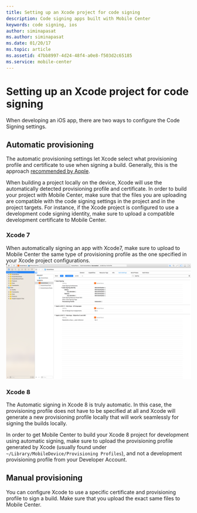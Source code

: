 ```yaml
---
title: Setting up an Xcode project for code signing
description: Code signing apps built with Mobile Center
keywords: code signing, ios
author: siminapasat
ms.author: siminapasat
ms.date: 01/20/17
ms.topic: article
ms.assetid: 47bb8997-4d24-48f4-a0e8-f503d2c65185
ms.service: mobile-center
---
```


# Setting up an Xcode project for code signing

When developing an iOS app, there are two ways to configure the Code Signing settings.

## Automatic provisioning
The automatic provisioning settings let Xcode select what provisioning profile and certificate to use when signing a build. Generally, this is the approach [recommended by Apple](https://developer.apple.com/library/content/qa/qa1814/_index.html).

When building a project locally on the device, Xcode will use the automatically detected provisioning profile and certificate. In order to build your project with Mobile Center, make sure that the files you are uploading are compatible with the code signing settings in the project and in the project targets. For instance, if the Xcode project is configured to use a development code signing identity, make sure to upload a compatible development certificate to Mobile Center.

### Xcode 7
When automatically signing an app with Xcode7, make sure to upload to Mobile Center the same type of provisioning profile as the one specified in your Xcode project configurations.
![Automatic provisioning Xcode 7][xcode-7-signing]

### Xcode 8
The Automatic signing in Xcode 8 is truly automatic. In this case, the provisioning profile does not have to be specified at all and Xcode will generate a new provisioning profile locally that will work seamlessly for signing the builds locally.

In order to get Mobile Center to build your Xcode 8 project for development using automatic signing, make sure to upload the provisioning profile generated by Xcode (usually found under `~/Library/MobileDevice/Provisioning Profiles`), and not a development provisioning profile from your Developer Account.

## Manual provisioning
You can configure Xcode to use a specific certificate and provisioning profile to sign a build. Make sure that you upload the exact same files to Mobile Center.

[xcode-7-signing]: images/xcode-7-signing.png
